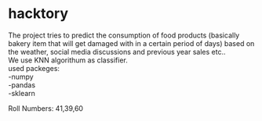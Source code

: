 # hacktory
The project tries to predict the consumption of food products (basically bakery item that will get damaged with in a certain period of days) based on the weather, social media discussions and previous year sales etc..  
We use KNN algorithum as classifier.  
used packeges:  
 -numpy  
 -pandas  
 -sklearn  

Roll Numbers: 41,39,60
